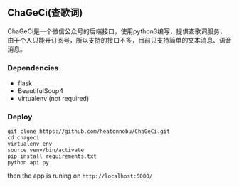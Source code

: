 ## ChaGeCi(查歌词)

ChaGeCi是一个微信公众号的后端接口，使用python3编写，提供查歌词服务，由于个人只能开订阅号，所以支持的接口不多，目前只支持简单的文本消息、语音消息。

### Dependencies
- flask
- BeautifulSoup4
- virtualenv (not required)

### Deploy
```
git clone https://github.com/heatonnobu/ChaGeCi.git
cd chageci
virtualenv env
source venv/bin/activate
pip install requirements.txt
python api.py
```

then the app is runing on `http://localhost:5000/`
